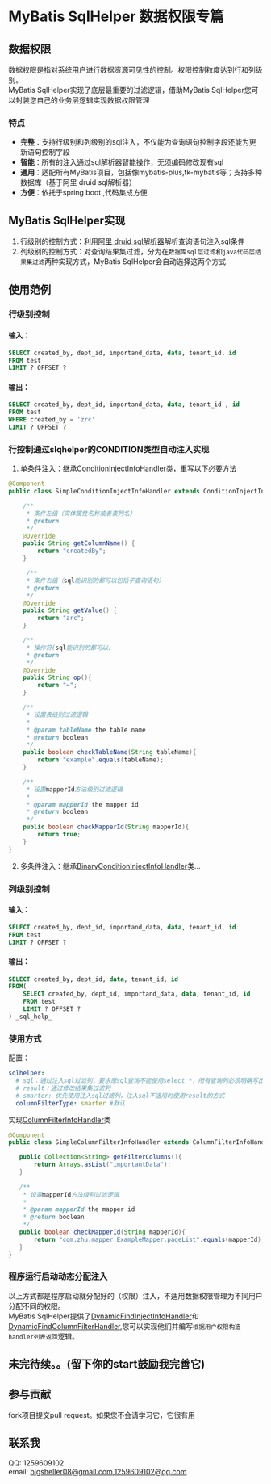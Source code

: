 # MyBatis SqlHelper 数据权限专篇
## 数据权限
数据权限是指对系统用户进行数据资源可见性的控制。权限控制粒度达到行和列级别。<br>
MyBatis SqlHelper实现了底层最重要的过滤逻辑，借助MyBatis SqlHelper您可以封装您自己的业务层逻辑实现数据权限管理
### 特点
* <b>完整</b>：支持行级别和列级别的sql注入，不仅能为查询语句控制字段还能为更新语句控制字段
* <b>智能</b>：所有的注入通过sql解析器智能操作，无须编码修改现有sql
* <b>通用</b>：适配所有MyBatis项目，包括像mybatis-plus,tk-mybatis等；支持多种数据库（基于阿里 druid sql解析器）
* <b>方便</b>：依托于spring boot ,代码集成方便

## MyBatis SqlHelper实现
1. 行级别的控制方式：利用[阿里 druid sql解析器](https://github.com/alibaba/druid/wiki/SQL-Parser)解析查询语句注入sql条件<br>
2. 列级别的控制方式：对查询结果集过滤，分为在```数据库sql层过滤```和```java代码层结果集过滤```两种实现方式，MyBatis SqlHelper会自动选择这两个方式

## 使用范例
### 行级别控制
#### 输入：
~~~sql
SELECT created_by, dept_id, importand_data, data, tenant_id, id
FROM test
LIMIT ? OFFSET ?
~~~
#### 输出：
~~~sql
SELECT created_by, dept_id, importand_data, data, tenant_id , id 
FROM test 
WHERE created_by = 'zrc' 
LIMIT ? OFFSET ? 
~~~
### 行控制通过slqhelper的CONDITION类型自动注入实现
1. 单条件注入：继承[ConditionInjectInfoHandler](src/main/java/io/github/heykb/sqlhelper/handler/abstractor/ConditionInjectInfoHandler.java)类，重写以下必要方法
~~~java
@Component
public class SimpleConditionInjectInfoHandler extends ConditionInjectInfoHandler {

    /**
     * 条件左值（实体属性名称或者表列名）
     * @return
     */
    @Override
    public String getColumnName() {
        return "createdBy";
    }

     /**
     * 条件右值（sql能识别的都可以包括子查询语句）
     * @return
     */
    @Override
    public String getValue() {
        return "zrc";
    }

    /**
     * 操作符(sql能识别的都可以)
     * @return
     */
    @Override
    public String op(){
        return "=";
    }

    /**
     * 设置表级别过滤逻辑
     *
     * @param tableName the table name
     * @return boolean
     */
    public boolean checkTableName(String tableName){
        return "example".equals(tableName);
    }

    /**
     * 设置mapperId方法级别过滤逻辑
     *
     * @param mapperId the mapper id
     * @return boolean
     */
    public boolean checkMapperId(String mapperId){
        return true;
    }
}
~~~
2. 多条件注入：继承[BinaryConditionInjectInfoHandler](src/main/java/io/github/heykb/sqlhelper/handler/abstractor/BinaryConditionInjectInfoHandler.java)类...

   
### 列级别控制
#### 输入：
~~~sql
SELECT created_by, dept_id, importand_data, data, tenant_id, id
FROM test
LIMIT ? OFFSET ?
~~~
#### 输出：
~~~sql
SELECT created_by, dept_id, data, tenant_id, id  
FROM( 
    SELECT created_by, dept_id, importand_data, data, tenant_id, id
    FROM test
    LIMIT ? OFFSET ? 
) _sql_help_ 
~~~
### 使用方式
配置：
~~~yml
sqlhelper:
  # sql：通过注入sql过滤列，要求原sql查询不能使用select *，所有查询列必须明确写出来
  # result：通过修改结果集过滤列
  # smarter: 优先使用注入sql过滤列，注入sql不适用时使用result的方式
  columnFilterType: smarter #默认
~~~
实现[ColumnFilterInfoHandler](src/main/java/io/github/heykb/sqlhelper/handler/ColumnFilterInfoHandler.java)类
 ~~~java
@Component
public class SimpleColumnFilterInfoHandler extends ColumnFilterInfoHandler {

    public Collection<String> getFilterColumns(){
        return Arrays.asList("importantData");
    }
    
    /**
     * 设置mapperId方法级别过滤逻辑
     *
     * @param mapperId the mapper id
     * @return boolean
     */
    public boolean checkMapperId(String mapperId){
        return "com.zhu.mapper.ExampleMapper.pageList".equals(mapperId);
    }
}
~~~



### 程序运行启动动态分配注入
以上方式都是程序启动就分配好的（权限）注入，不适用数据权限管理为不同用户分配不同的权限。<br>
MyBatis SqlHelper提供了[DynamicFindInjectInfoHandler](src/main/java/io/github/heykb/sqlhelper/handler/dynamic/DynamicFindInjectInfoHandler.java)和[DynamicFindColumnFilterHandler](src/main/java/io/github/heykb/sqlhelper/handler/dynamic/DynamicFindColumnFilterHandler.java),您可以实现他们并编写```根据用户权限构造handler列表返回```逻辑。
## 未完待续。。(留下你的start鼓励我完善它)
## 参与贡献
fork项目提交pull request。如果您不会请学习它，它很有用
## 联系我
QQ: 1259609102<br>
email: bigsheller08@gmail.com,1259609102@qq.com




